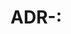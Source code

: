 # ADR-<number>: <Title>
**Status:** Proposed | Accepted | Superseded  
**Date:** YYYY-MM-DD

## Context
## Decision
## Consequences
## Alternatives
## Migration / Impact
